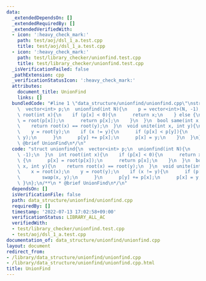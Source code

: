 ```yaml
---
data:
  _extendedDependsOn: []
  _extendedRequiredBy: []
  _extendedVerifiedWith:
  - icon: ':heavy_check_mark:'
    path: test/aoj/dsl_1_a.test.cpp
    title: test/aoj/dsl_1_a.test.cpp
  - icon: ':heavy_check_mark:'
    path: test/library_checker/unionfind.test.cpp
    title: test/library_checker/unionfind.test.cpp
  _isVerificationFailed: false
  _pathExtension: cpp
  _verificationStatusIcon: ':heavy_check_mark:'
  attributes:
    document_title: UnionFind
    links: []
  bundledCode: "#line 1 \"data_structure/unionfind/unionfind.cpp\"\nstruct unionfind{\n\
    \  vector<int> p;\n  unionfind(int N){\n    p = vector<int>(N, -1);\n  }\n  int\
    \ root(int x){\n    if (p[x] < 0){\n      return x;\n    } else {\n      p[x]\
    \ = root(p[x]);\n      return p[x];\n    }\n  }\n  bool same(int x, int y){\n\
    \    return root(x) == root(y);\n  }\n  void unite(int x, int y){\n    x = root(x);\n\
    \    y = root(y);\n    if (x != y){\n      if (p[x] < p[y]){\n        swap(x,\
    \ y);\n      }\n      p[y] += p[x];\n      p[x] = y;\n    }\n  }\n};\n/**\n *\
    \ @brief UnionFind\n*/\n"
  code: "struct unionfind{\n  vector<int> p;\n  unionfind(int N){\n    p = vector<int>(N,\
    \ -1);\n  }\n  int root(int x){\n    if (p[x] < 0){\n      return x;\n    } else\
    \ {\n      p[x] = root(p[x]);\n      return p[x];\n    }\n  }\n  bool same(int\
    \ x, int y){\n    return root(x) == root(y);\n  }\n  void unite(int x, int y){\n\
    \    x = root(x);\n    y = root(y);\n    if (x != y){\n      if (p[x] < p[y]){\n\
    \        swap(x, y);\n      }\n      p[y] += p[x];\n      p[x] = y;\n    }\n \
    \ }\n};\n/**\n * @brief UnionFind\n*/\n"
  dependsOn: []
  isVerificationFile: false
  path: data_structure/unionfind/unionfind.cpp
  requiredBy: []
  timestamp: '2022-07-13 17:02:58+09:00'
  verificationStatus: LIBRARY_ALL_AC
  verifiedWith:
  - test/library_checker/unionfind.test.cpp
  - test/aoj/dsl_1_a.test.cpp
documentation_of: data_structure/unionfind/unionfind.cpp
layout: document
redirect_from:
- /library/data_structure/unionfind/unionfind.cpp
- /library/data_structure/unionfind/unionfind.cpp.html
title: UnionFind
---
```

